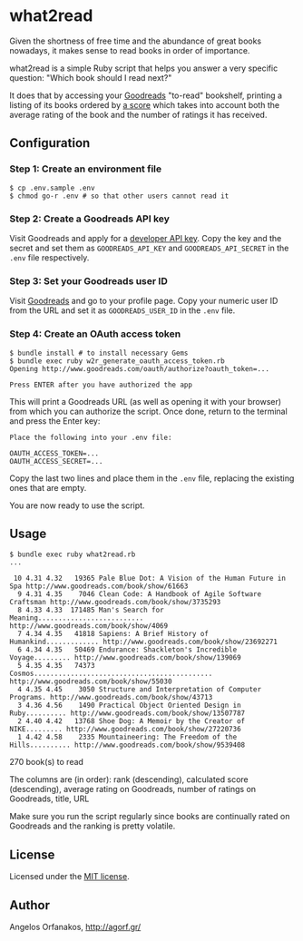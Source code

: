 # what2read

Given the shortness of free time and the abundance of great books nowadays, it
makes sense to read books in order of importance.

what2read is a simple Ruby script that helps you answer a very specific
question: "Which book should I read next?"

It does that by accessing your [Goodreads][] "to-read" bookshelf, printing a
listing of its books ordered by [a score][] which takes into account both the
average rating of the book and the number of ratings it has received.

## Configuration

### Step 1: Create an environment file

    $ cp .env.sample .env
    $ chmod go-r .env # so that other users cannot read it

### Step 2: Create a Goodreads API key

Visit Goodreads and apply for a [developer API key][key]. Copy the key and the
secret and set them as `GOODREADS_API_KEY` and `GOODREADS_API_SECRET` in the
`.env` file respectively.

### Step 3: Set your Goodreads user ID

Visit [Goodreads][] and go to your profile page. Copy your numeric user ID from
the URL and set it as `GOODREADS_USER_ID` in the `.env` file.

### Step 4: Create an OAuth access token

    $ bundle install # to install necessary Gems
    $ bundle exec ruby w2r_generate_oauth_access_token.rb
    Opening http://www.goodreads.com/oauth/authorize?oauth_token=...

    Press ENTER after you have authorized the app

This will print a Goodreads URL (as well as opening it with your browser) from
which you can authorize the script. Once done, return to the terminal and press
the Enter key:

    Place the following into your .env file:

    OAUTH_ACCESS_TOKEN=...
    OAUTH_ACCESS_SECRET=...

Copy the last two lines and place them in the `.env` file, replacing the
existing ones that are empty.

You are now ready to use the script.

## Usage

    $ bundle exec ruby what2read.rb
    ...

     10 4.31 4.32   19365 Pale Blue Dot: A Vision of the Human Future in Spa http://www.goodreads.com/book/show/61663
      9 4.31 4.35    7046 Clean Code: A Handbook of Agile Software Craftsman http://www.goodreads.com/book/show/3735293
      8 4.33 4.33  171485 Man's Search for Meaning.......................... http://www.goodreads.com/book/show/4069
      7 4.34 4.35   41818 Sapiens: A Brief History of Humankind............. http://www.goodreads.com/book/show/23692271
      6 4.34 4.35   50469 Endurance: Shackleton's Incredible Voyage......... http://www.goodreads.com/book/show/139069
      5 4.35 4.35   74373 Cosmos............................................ http://www.goodreads.com/book/show/55030
      4 4.35 4.45    3050 Structure and Interpretation of Computer Programs. http://www.goodreads.com/book/show/43713
      3 4.36 4.56    1490 Practical Object Oriented Design in Ruby.......... http://www.goodreads.com/book/show/13507787
      2 4.40 4.42   13768 Shoe Dog: A Memoir by the Creator of NIKE......... http://www.goodreads.com/book/show/27220736
      1 4.42 4.58    2335 Mountaineering: The Freedom of the Hills.......... http://www.goodreads.com/book/show/9539408

270 book(s) to read

The columns are (in order): rank (descending), calculated score (descending),
average rating on Goodreads, number of ratings on Goodreads, title, URL

Make sure you run the script regularly since books are continually rated on
Goodreads and the ranking is pretty volatile.

## License

Licensed under the [MIT license][].

## Author

Angelos Orfanakos, http://agorf.gr/

[Goodreads]: https://www.goodreads.com/
[API]: https://www.goodreads.com/api
[a score]: http://stackoverflow.com/a/2134629
[key]: https://www.goodreads.com/api/keys
[MIT license]: https://github.com/agorf/what2read/blob/master/LICENSE.txt
